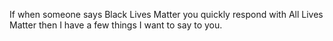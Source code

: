 If when someone says Black Lives Matter you quickly respond with All Lives Matter then I have a few things I want to say to you.
